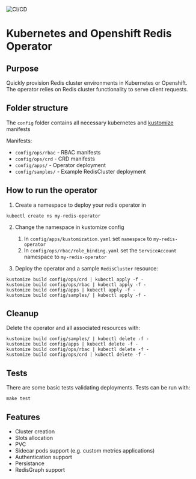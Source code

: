 ![CI/CD](https://github.com/ContainerSolutions/redis-operator/actions/workflows/main.yml/badge.svg)

# Kubernetes and Openshift Redis Operator

## Purpose

Quickly provision Redis cluster environments in Kubernetes or Openshift.
The operator relies on Redis cluster functionality to serve client requests.

## Folder structure

The `config` folder contains all necessary kubernetes and [kustomize](https://kustomize.io) manifests

Manifests:
* `config/ops/rbac` - RBAC manifests
* `config/ops/crd` - CRD manifests
* `config/apps/` - Operator deployment
* `config/samples/` - Example RedisCluster deployment

## How to run the operator

1. Create a namespace to deploy your redis operator in

```
kubectl create ns my-redis-operator
```

2. Change the namespace in kustomize config
    1. In `config/apps/kustomization.yaml` set `namespace` to `my-redis-operator`
    2. In `config/ops/rbac/role_binding.yaml` set the `ServiceAccount` namespace to `my-redis-operator`

3. Deploy the operator and a sample `RedisCluster` resource:

```
kustomize build config/ops/crd | kubectl apply -f -
kustomize build config/ops/rbac | kubectl apply -f -
kustomize build config/apps | kubectl apply -f -
kustomize build config/samples/ | kubectl apply -f -
```

## Cleanup
Delete the operator and all associated resources with:

```
kustomize build config/samples/ | kubectl delete -f -
kustomize build config/apps | kubectl delete -f -
kustomize build config/ops/rbac | kubectl delete -f -
kustomize build config/ops/crd | kubectl delete -f -
```


## Tests

There are some basic tests validating deployments.
Tests can be run with:
```
make test
```

## Features

* Cluster creation
* Slots allocation
* PVC
* Sidecar pods support (e.g. custom metrics applications)
* Authentication support
* Persistance
* RedisGraph support

